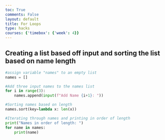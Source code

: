 ```yaml
---
toc: True
comments: False
layout: default
title: For Loops
type: hacks
courses: {'timebox': {'week': 4}}
---
```


## Creating a list based off input and sorting the list based on name length

```py
#assign variable "names" to an empty list
names = []

#Add three input names to the names list
for i in range(3):
    names.append(input(f"Add Name {i+1}: "))

#Sorting names based on length
names.sort(key=lambda x: len(x))

#Iterating through names and printing in order of length
print("Names in order of length: ")
for name in names:
    print(name)
```
